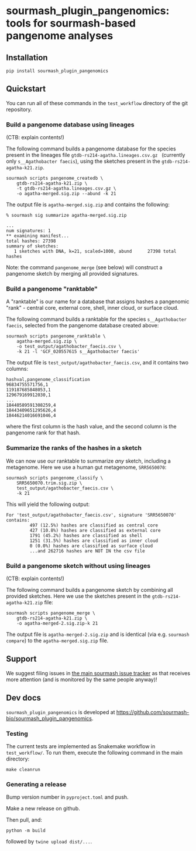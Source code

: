 # sourmash_plugin_pangenomics: tools for sourmash-based pangenome analyses

## Installation

```
pip install sourmash_plugin_pangenomics
```

## Quickstart

You can run all of these commands in the `test_workflow` directory of the git repository.

### Build a pangenome database using lineages

(CTB: explain contents!)

The following command builds a pangenome database for the species present in the lineages file `gtdb-rs214-agatha.lineages.csv.gz ` (currently only `s__Agathobacter faecis`), using the sketches present in the `gtdb-rs214-agatha-k21.zip`.

```
sourmash scripts pangenome_createdb \
    gtdb-rs214-agatha-k21.zip \
    -t gtdb-rs214-agatha.lineages.csv.gz \
    -o agatha-merged.sig.zip --abund -k 21
```

The output file is `agatha-merged.sig.zip` and contains the following:
```
% sourmash sig summarize agatha-merged.sig.zip

...
num signatures: 1
** examining manifest...
total hashes: 27398
summary of sketches:
   1 sketches with DNA, k=21, scaled=1000, abund      27398 total hashes
```

Note: the command `pangenome_merge` (see below) will construct a pangenome
sketch by merging all provided signatures.

### Build a pangenome "ranktable"

A "ranktable" is our name for a database that assigns hashes a pangenomic "rank" - central core, external core, shell, inner cloud, or surface cloud.

The following command builds a ranktable for the species `s__Agathobacter faecis`, selected from the pangenome database created above:
```
sourmash scripts pangenome_ranktable \
    agatha-merged.sig.zip \
    -o test_output/agathobacter_faecis.csv \
    -k 21 -l 'GCF_020557615 s__Agathobacter faecis'
```

The output file is `test_output/agathobacter_faecis.csv`, and it contains two columns:

```
hashval,pangenome_classification
96834755571756,1
119187685848053,1
129679169912030,1
...
18440589591308259,4
18443409651295626,4
18446214016691046,4
```
where the first column is the hash value, and the second column is the pangenome rank for that hash.

### Summarize the ranks of the hashes in a sketch

We can now use our ranktable to summarize _any_ sketch, including a metagenome. Here we use a human gut metagenome, `SRR5650070`:

```
sourmash scripts pangenome_classify \
    SRR5650070.trim.sig.zip \
    test_output/agathobacter_faecis.csv \
    -k 21
```

This will yield the following output:

```
For 'test_output/agathobacter_faecis.csv', signature 'SRR5650070' contains:
         497 (12.5%) hashes are classified as central core
         427 (10.8%) hashes are classified as external core
         1791 (45.2%) hashes are classified as shell
         1251 (31.5%) hashes are classified as inner cloud
         0 (0.0%) hashes are classified as surface cloud
         ...and 262716 hashes are NOT IN the csv file
```

### Build a pangenome sketch without using lineages

(CTB: explain contents!)

The following command builds a pangenome sketch by combining all provided sketches. Here we use the sketches present in the `gtdb-rs214-agatha-k21.zip` file:

```
sourmash scripts pangenome_merge \
    gtdb-rs214-agatha-k21.zip \
    -o agatha-merged-2.sig.zip-k 21
```

The output file is `agatha-merged-2.sig.zip` and is identical
(via e.g. `sourmash compare`) to the `agatha-merged.sig.zip` file.

## Support

We suggest filing issues in [the main sourmash issue tracker](https://github.com/dib-lab/sourmash/issues) as that receives more attention (and is monitored by the same people anyway)!

## Dev docs

`sourmash_plugin_pangenomics` is developed at https://github.com/sourmash-bio/sourmash_plugin_pangenomics.

### Testing

The current tests are implemented as Snakemake workflow in `test_workflow/`. To run them, execute the following command in the main directory:
```
make cleanrun
```

### Generating a release

Bump version number in `pyproject.toml` and push.

Make a new release on github.

Then pull, and:

```
python -m build
```

followed by `twine upload dist/...`.
